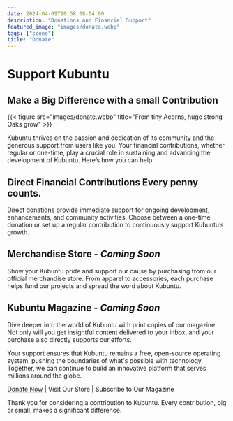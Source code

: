 ```yaml
---
date: 2024-04-09T10:58:08-04:00
description: "Donations and Financial Support"
featured_image: "images/donate.webp"
tags: ["scene"]
title: "Donate"
---
```

# Support Kubuntu
## Make a Big Difference with a small Contribution

{{< figure src="images/donate.webp" title="From tiny Acorns, huge strong Oaks grow" >}}

Kubuntu thrives on the passion and dedication of its community and the generous support from users like you. 
Your financial contributions, whether regular or one-time, play a crucial role in sustaining and advancing the 
development of Kubuntu. Here’s how you can help:


## Direct Financial Contributions Every penny counts. 
Direct donations provide immediate support for ongoing development, enhancements, and community activities. 
Choose between a one-time donation or set up a regular contribution to continuously support Kubuntu’s growth.

## Merchandise Store - _Coming Soon_
Show your Kubuntu pride and support our cause by purchasing from our official merchandise store. 
From apparel to accessories, each purchase helps fund our projects and spread the word about Kubuntu.

## Kubuntu Magazine - _Coming Soon_
Dive deeper into the world of Kubuntu with print copies of our magazine. Not only will you get insightful
content delivered to your inbox, and your purchase also directly supports our efforts.

Your support ensures that Kubuntu remains a free, open-source operating system, pushing the boundaries of 
what's possible with technology. Together, we can continue to build an innovative platform that serves 
millions around the globe.

[Donate Now](/archives/index.html%3Fp=861.html) | Visit Our Store | Subscribe to Our Magazine

Thank you for considering a contribution to Kubuntu. Every contribution, big or small, makes a significant difference.